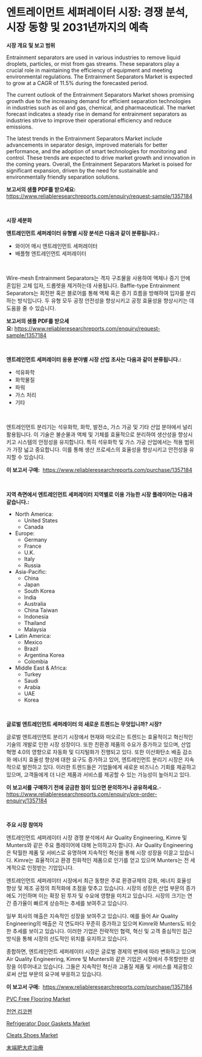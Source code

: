 <p><h1>엔트레이먼트 세퍼레이터 시장: 경쟁 분석, 시장 동향 및 2031년까지의 예측</h1></p><p><strong>시장 개요 및 보고 범위</strong></p>
<p><p>Entrainment separators are used in various industries to remove liquid droplets, particles, or mist from gas streams. These separators play a crucial role in maintaining the efficiency of equipment and meeting environmental regulations. The Entrainment Separators Market is expected to grow at a CAGR of 11.5% during the forecasted period. </p><p>The current outlook of the Entrainment Separators Market shows promising growth due to the increasing demand for efficient separation technologies in industries such as oil and gas, chemical, and pharmaceutical. The market forecast indicates a steady rise in demand for entrainment separators as industries strive to improve their operational efficiency and reduce emissions. </p><p>The latest trends in the Entrainment Separators Market include advancements in separator design, improved materials for better performance, and the adoption of smart technologies for monitoring and control. These trends are expected to drive market growth and innovation in the coming years. Overall, the Entrainment Separators Market is poised for significant expansion, driven by the need for sustainable and environmentally friendly separation solutions.</p></p>
<p><strong>보고서의 샘플 PDF를 받으세요:</strong> <a href="https://www.reliableresearchreports.com/enquiry/request-sample/1357184">https://www.reliableresearchreports.com/enquiry/request-sample/1357184</a></p>
<p>&nbsp;</p>
<p><strong>시장 세분화</strong></p>
<p><strong>엔트레인먼트 세퍼레이터 유형별 시장 분석은 다음과 같이 분류됩니다.:</strong></p>
<p><ul><li>와이어 메시 엔트레인먼트 세퍼레이터</li><li>배플형 엔트레인먼트 세퍼레이터</li></ul></p>
<p>&nbsp;</p>
<p><p>Wire-mesh Entrainment Separators는 격자 구조물을 사용하여 액체나 증기 안에 혼입된 고체 입자, 드롭렛을 제거하는데 사용됩니다. Baffle-type Entrainment Separators는 회전판 혹은 블로어를 통해 액체 혹은 증기 흐름을 방해하여 입자를 분리하는 방식입니다. 두 유형 모두 공정 안전성을 향상시키고 공정 효율성을 향상시키는 데 도움을 줄 수 있습니다.</p></p>
<p><strong>보고서의 샘플 PDF를 받으세요:</strong>&nbsp;<a href="https://www.reliableresearchreports.com/enquiry/request-sample/1357184">https://www.reliableresearchreports.com/enquiry/request-sample/1357184</a></p>
<p>&nbsp;</p>
<p><strong> 엔트레인먼트 세퍼레이터 응용 분야별 시장 산업 조사는 다음과 같이 분류됩니다.:</strong></p>
<p><ul><li>석유화학</li><li>화학물질</li><li>파워</li><li>가스 처리</li><li>기타</li></ul></p>
<p>&nbsp;</p>
<p><p>엔트레인먼트 분리기는 석유화학, 화학, 발전소, 가스 가공 및 기타 산업 분야에서 널리 활용됩니다. 이 기술은 불순물과 액체 및 기체를 효율적으로 분리하여 생산성을 향상시키고 시스템의 안정성을 유지합니다. 특히 석유화학 및 가스 가공 산업에서는 적용 범위가 가장 넓고 중요합니다. 이를 통해 생산 프로세스의 효율성을 향상시키고 안전성을 유지할 수 있습니다.</p></p>
<p><strong>이 보고서 구매:</strong>&nbsp; <a href="https://www.reliableresearchreports.com/purchase/1357184">https://www.reliableresearchreports.com/purchase/1357184</a></p>
<p>&nbsp;</p>
<p><strong>지역 측면에서 엔트레인먼트 세퍼레이터 지역별로 이용 가능한 시장 플레이어는 다음과 같습니다.:</strong></p>
<p><ul>
    <li>
        North America:
        <ul>
            <li>United States</li>
            <li>Canada</li>
        </ul>
    </li>
    <li>
        Europe:
        <ul>
            <li>Germany</li>
            <li>France</li>
            <li>U.K.</li>
            <li>Italy</li>
            <li>Russia</li>
        </ul>
    </li>
    <li>
        Asia-Pacific:
        <ul>
            <li>China</li>
            <li>Japan</li>
            <li>South Korea</li>
            <li>India</li>
            <li>Australia</li>
            <li>China Taiwan</li>
            <li>Indonesia</li>
            <li>Thailand</li>
            <li>Malaysia</li>
        </ul>
    </li>
    <li>
        Latin America:
        <ul>
            <li>Mexico</li>
            <li>Brazil</li>
            <li>Argentina Korea</li>
            <li>Colombia</li>
        </ul>
    </li>
    <li>
        Middle East & Africa:
        <ul>
            <li>Turkey</li>
            <li>Saudi</li>
            <li>Arabia</li>
            <li>UAE</li>
            <li>Korea</li>
        </ul>
    </li>
    </ul></p>
<p>&nbsp;</p>
<p><strong>글로벌 엔트레인먼트 세퍼레이터 의 새로운 트렌드는 무엇입니까? 시장?</strong></p>
<p><p>글로벌 엔트레인먼트 분리기 시장에서 현재와 떠오르는 트렌드는 효율적이고 혁신적인 기술의 개발로 인한 시장 성장이다. 또한 친환경 제품의 수요가 증가하고 있으며, 산업 혁명 4.0의 영향으로 자동화 및 디지털화가 진행되고 있다. 또한 이산화탄소 배출 감소와 에너지 효율성 향상에 대한 요구도 증가하고 있어, 엔트레인먼트 분리기 시장은 지속적으로 발전하고 있다. 이러한 트렌드들은 기업들에게 새로운 비즈니스 기회를 제공하고 있으며, 고객들에게 더 나은 제품과 서비스를 제공할 수 있는 가능성이 높아지고 있다.</p></p>
<p><strong>이 보고서를 구매하기 전에 궁금한 점이 있으면 문의하거나 공유하세요.</strong>- <a href="https://www.reliableresearchreports.com/enquiry/pre-order-enquiry/1357184">https://www.reliableresearchreports.com/enquiry/pre-order-enquiry/1357184</a></p>
<p>&nbsp;</p>
<p><strong>주요 시장 참여자</strong></p>
<p><p>엔트레인먼트 세퍼레이터 시장 경쟁 분석에서 Air Quality Engineering, Kimre 및 Munters와 같은 주요 플레이어에 대해 논의하고자 합니다. Air Quality Engineering은 탁월한 제품 및 서비스로 유명하며 지속적인 혁신을 통해 시장 성장을 이끌고 있습니다. Kimre는 효율적이고 환경 친화적인 제품으로 인기를 얻고 있으며 Munters는 전 세계적으로 인정받는 기업입니다.</p><p>엔트레인먼트 세퍼레이터 시장에서 최근 동향은 주로 환경규제의 강화, 에너지 효율성 향상 및 제조 공정의 최적화에 초점을 맞추고 있습니다. 시장의 성장은 산업 부문의 증가에도 기인하며 이는 확장 된 투자 및 수요에 영향을 미치고 있습니다. 시장의 크기는 연간 증가율이 빠르게 상승하는 추세를 보여주고 있습니다.</p><p>일부 회사의 매출은 지속적인 성장을 보여주고 있습니다. 예를 들어 Air Quality Engineering의 매출은 각 연도마다 꾸준히 증가하고 있으며 Kimre와 Munters도 비슷한 추세를 보이고 있습니다. 이러한 기업은 전략적인 협력, 혁신 및 고객 중심적인 접근 방식을 통해 시장의 선도적인 위치를 유지하고 있습니다.</p><p>종합하면, 엔트레인먼트 세퍼레이터 시장은 글로벌 경제의 변화에 따라 변화하고 있으며 Air Quality Engineering, Kimre 및 Munters와 같은 기업은 시장에서 주목할만한 성장을 이루어내고 있습니다. 그들은 지속적인 혁신과 고품질 제품 및 서비스를 제공함으로써 산업 부문의 요구에 부응하고 있습니다.</p></p>
<p><strong>이 보고서 구매:</strong>&nbsp;&nbsp;<a href="https://www.reliableresearchreports.com/purchase/1357184">https://www.reliableresearchreports.com/purchase/1357184</a></p>
<p><p><a href="https://github.com/ashepherd82/Market-Research-Report-List-3/blob/main/pvc-free-flooring-market.md">PVC Free Flooring Market</a></p><p><a href="https://github.com/lkwggful07722/Market-Research-Report-List-1/blob/main/7828108193610.md">천연 리코펜</a></p><p><a href="https://github.com/irfadac/Market-Research-Report-List-2/blob/main/refrigerator-door-gaskets-market.md">Refrigerator Door Gaskets Market</a></p><p><a href="https://issuu.com/reportprime-2/docs/cleats-shoes-market-size-2030.pptx">Cleats Shoes Market</a></p><p><a href="https://github.com/ycmtqqhvk3273/Market-Research-Report-List-1/blob/main/5795664193916.md">末端肥大症治療</a></p></p>
